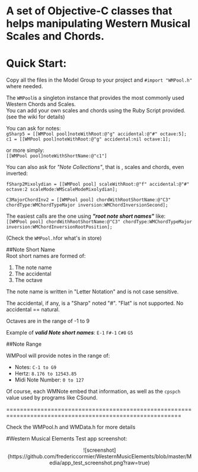 # A set of Objective-C classes that helps manipulating Western Musical Scales and Chords.


# Quick Start:

Copy all the files in the Model Group to your project and  `#import "WMPool.h"` where needed.

The `WMPool`is a singleton instance that provides the most commonly used Western Chords and  Scales.  
You can add your own scales and chords using the Ruby Script provided. (see the wiki for details)

You can ask for notes:  
`gSharp5 = [[WMPool pool]noteWithRoot:@"g" accidental:@"#" octave:5];`  
`c1 = [[WMPool pool]noteWithRoot:@"g" accidental:nil octave:1];`  

or more simply:  
`[[WMPool pool]noteWithShortName:@"c1"]`

You can also ask for *"Note Collections"*, that is , scales and chords, even inverted:   
 
`fSharp2Mixolydian = [[WMPool pool] scaleWithRoot:@"f" accidental:@"#" octave:2 scaleMode:WMScaleModeMixolydian];` 
 
`C3MajorChordInv2 = [[WMPool pool] chordWithRootShortName:@"C3" chordType:WMChordTypeMajor inversion:WMChordInversionSecond];`




The easiest calls are the one using ***"root note short names"*** like:  
`[[WMPool pool] chordWithRootShortName:@"C3" chordType:WMChordTypeMajor inversion:WMChordInversionRootPosition];`  

(Check the `WMPool.h`for what's in store)

##Note Short Name  
Root short names are formed of:

1. The note name
2. The accidental
3. The octave
 
The note name is written in "Letter Notation" and is not case sensitive.

The accidental, if any, is a "Sharp" noted "#". "Flat" is not supported. No accidental == natural.

Octaves are in the range of -1 to 9

Example of ***valid Note short names***:
`E-1` `F#-1` `C#8` `G5`

##Note Range

WMPool will provide notes in the range of:

- Notes: `C-1 to G9`
- Hertz: `8.176 to 12543.85`
- Midi Note Number: `0 to 127`

Of course, each WMNote embed that information, as well as the `cpspch` value used by programs like CSound. 

=========================================================================================================

Check the WMPool.h and WMData.h for more details 

#Western Musical Elements Test app screenshot:
<center>
![screenshot]  
(https://github.com/fredericcormier/WesternMusicElements/blob/master/Media/app_test_screenshot.png?raw=true)
</center>




